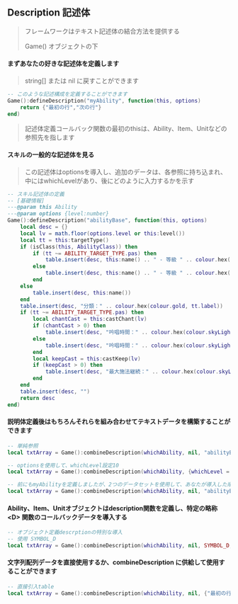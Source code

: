 ## Description 記述体

> フレームワークはテキスト記述体の結合方法を提供する
>
> Game() オブジェクトの下

#### まずあなたの好きな記述体を定義します

> string[] または nil に戻すことができます

```lua
-- このような記述構成を定義することができます
Game():defineDescription("myAbility", function(this, options)
    return {"最初の行","次の行"}
end)
```

> 記述体定義コールバック関数の最初のthisは、Ability、Item、Unitなどの参照先を指します

#### スキルの一般的な記述体を見る

> この記述体はoptionsを導入し、追加のデータは、各参照に持ち込まれ、中にはwhichLevelがあり、後にどのように入力するかを示す

```lua
-- スキル記述体の定義
-- [基礎情報]
---@param this Ability
---@param options {level:number}
Game():defineDescription("abilityBase", function(this, options)
    local desc = {}
    local lv = math.floor(options.level or this:level())
    local tt = this:targetType()
    if (isClass(this, AbilityClass)) then
        if (tt ~= ABILITY_TARGET_TYPE.pas) then
            table.insert(desc, this:name() .. " - 等級 " .. colour.hex(colour.gold, lv) .. "（" .. colour.hex(colour.gold, this:hotkey()) .. "）")
        else
            table.insert(desc, this:name() .. " - 等級 " .. colour.hex(colour.gold, lv))
        end
    else
        table.insert(desc, this:name())
    end
    table.insert(desc, "分類：" .. colour.hex(colour.gold, tt.label))
    if (tt ~= ABILITY_TARGET_TYPE.pas) then
        local chantCast = this:castChant(lv)
        if (chantCast > 0) then
            table.insert(desc, "吟唱時間：" .. colour.hex(colour.skyLight, chantCast .. " 秒"))
        else
            table.insert(desc, "吟唱時間：" .. colour.hex(colour.skyLight, "瞬間施法"))
        end
        local keepCast = this:castKeep(lv)
        if (keepCast > 0) then
            table.insert(desc, "最大施法継続：" .. colour.hex(colour.skyLight, keepCast .. " 秒"))
        end
    end
    table.insert(desc, "")
    return desc
end)
```

#### 説明体定義後はもちろんそれらを組み合わせてテキストデータを構築することができます

```lua
-- 単純参照
local txtArray = Game():combineDescription(whichAbility, nil, "abilityBase")

-- optionsを使用して、whichLevel設定10
local txtArray = Game():combineDescription(whichAbility, {whichLevel = 10}, "abilityBase")

-- 前にもmyAbilityを定義しましたが、2つのデータセットを使用して、あなたが導入した順序でマージすることもできます
local txtArray = Game():combineDescription(whichAbility, nil, "abilityBase", "myAbility")
```

#### Ability、Item、Unitオブジェクトはdescription関数を定義し、特定の略称 &lt;D&gt; 関数のコールバックデータを導入する

```lua
-- オブジェクト定義descrptionの特別な導入
-- 使用 SYMBOL_D
local txtArray = Game():combineDescription(whichAbility, nil, SYMBOL_D, "abilityBase")
```

#### 文字列配列データを直接使用するか、combineDescription に供給して使用することができます

```lua
-- 直接引入table
local txtArray = Game():combineDescription(whichAbility, nil, {"最初の行","次の行"})
```
